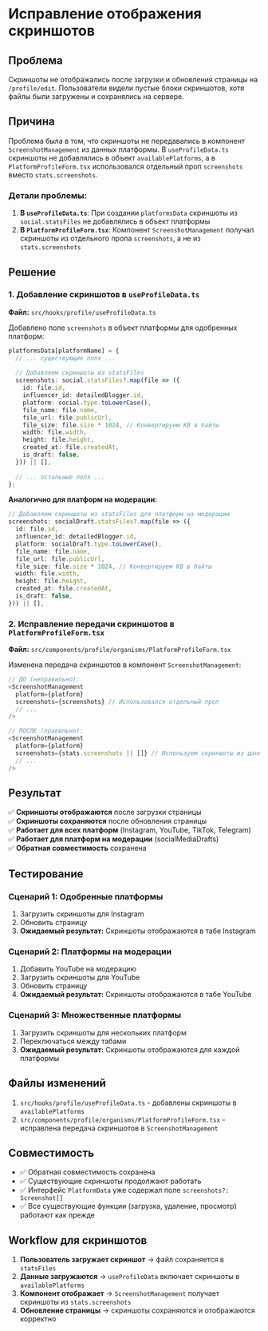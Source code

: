 # Исправление отображения скриншотов

## Проблема

Скриншоты не отображались после загрузки и обновления страницы на `/profile/edit`. Пользователи видели пустые блоки скриншотов, хотя файлы были загружены и сохранялись на сервере.

## Причина

Проблема была в том, что скриншоты не передавались в компонент `ScreenshotManagement` из данных платформы. В `useProfileData.ts` скриншоты не добавлялись в объект `availablePlatforms`, а в `PlatformProfileForm.tsx` использовался отдельный проп `screenshots` вместо `stats.screenshots`.

### Детали проблемы:

1. **В `useProfileData.ts`**: При создании `platformsData` скриншоты из `social.statsFiles` не добавлялись в объект платформы
2. **В `PlatformProfileForm.tsx`**: Компонент `ScreenshotManagement` получал скриншоты из отдельного пропа `screenshots`, а не из `stats.screenshots`

## Решение

### 1. Добавление скриншотов в `useProfileData.ts`

**Файл:** `src/hooks/profile/useProfileData.ts`

Добавлено поле `screenshots` в объект платформы для одобренных платформ:

```typescript
platformsData[platformName] = {
  // ... существующие поля ...
  
  // Добавляем скриншоты из statsFiles
  screenshots: social.statsFiles?.map(file => ({
    id: file.id,
    influencer_id: detailedBlogger.id,
    platform: social.type.toLowerCase(),
    file_name: file.name,
    file_url: file.publicUrl,
    file_size: file.size * 1024, // Конвертируем KB в байты
    width: file.width,
    height: file.height,
    created_at: file.createdAt,
    is_draft: false,
  })) || [],
  
  // ... остальные поля ...
};
```

**Аналогично для платформ на модерации:**

```typescript
// Добавляем скриншоты из statsFiles для платформ на модерации
screenshots: socialDraft.statsFiles?.map(file => ({
  id: file.id,
  influencer_id: detailedBlogger.id,
  platform: socialDraft.type.toLowerCase(),
  file_name: file.name,
  file_url: file.publicUrl,
  file_size: file.size * 1024, // Конвертируем KB в байты
  width: file.width,
  height: file.height,
  created_at: file.createdAt,
  is_draft: false,
})) || [],
```

### 2. Исправление передачи скриншотов в `PlatformProfileForm.tsx`

**Файл:** `src/components/profile/organisms/PlatformProfileForm.tsx`

Изменена передача скриншотов в компонент `ScreenshotManagement`:

```typescript
// ДО (неправильно):
<ScreenshotManagement
  platform={platform}
  screenshots={screenshots} // Использовался отдельный проп
  // ...
/>

// ПОСЛЕ (правильно):
<ScreenshotManagement
  platform={platform}
  screenshots={stats.screenshots || []} // Используем скриншоты из данных платформы
  // ...
/>
```

## Результат

✅ **Скриншоты отображаются** после загрузки страницы  
✅ **Скриншоты сохраняются** после обновления страницы  
✅ **Работает для всех платформ** (Instagram, YouTube, TikTok, Telegram)  
✅ **Работает для платформ на модерации** (socialMediaDrafts)  
✅ **Обратная совместимость** сохранена

## Тестирование

### Сценарий 1: Одобренные платформы
1. Загрузить скриншоты для Instagram
2. Обновить страницу
3. **Ожидаемый результат:** Скриншоты отображаются в табе Instagram

### Сценарий 2: Платформы на модерации
1. Добавить YouTube на модерацию
2. Загрузить скриншоты для YouTube
3. Обновить страницу
4. **Ожидаемый результат:** Скриншоты отображаются в табе YouTube

### Сценарий 3: Множественные платформы
1. Загрузить скриншоты для нескольких платформ
2. Переключаться между табами
3. **Ожидаемый результат:** Скриншоты отображаются для каждой платформы

## Файлы изменений

1. `src/hooks/profile/useProfileData.ts` - добавлены скриншоты в `availablePlatforms`
2. `src/components/profile/organisms/PlatformProfileForm.tsx` - исправлена передача скриншотов в `ScreenshotManagement`

## Совместимость

- ✅ Обратная совместимость сохранена
- ✅ Существующие скриншоты продолжают работать
- ✅ Интерфейс `PlatformData` уже содержал поле `screenshots?: Screenshot[]`
- ✅ Все существующие функции (загрузка, удаление, просмотр) работают как прежде

## Workflow для скриншотов

1. **Пользователь загружает скриншот** → файл сохраняется в `statsFiles`
2. **Данные загружаются** → `useProfileData` включает скриншоты в `availablePlatforms`
3. **Компонент отображает** → `ScreenshotManagement` получает скриншоты из `stats.screenshots`
4. **Обновление страницы** → скриншоты сохраняются и отображаются корректно
